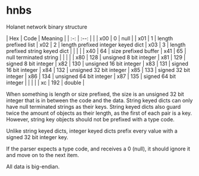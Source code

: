 # hnbs
Holanet network binary structure

| Hex | Code | Meaning | 
| :-: | :--: |         |
| x00 | 0    | null    |
| x01 | 1    | length prefixed list
| x02 | 2    | length prefixed integer keyed dict
| x03 | 3    | length prefixed string keyed dict
|     |      |         |
| x40 | 64   | size prefixed buffer
| x41 | 65   | null terminated string
|     |      |         |
| x80 | 128  | unsigned 8 bit integer
| x81 | 129  | signed 8 bit integer
| x82 | 130  | unsigned 16 bit integer
| x83 | 131  | signed 16 bit integer
| x84 | 132  | unsigned 32 bit integer
| x85 | 133  | signed 32 bit integer
| x86 | 134  | unsigned 64 bit integer
| x87 | 135  | signed 64 bit integer
|     |      |         |
| xc  | 192  | double  |

When something is length or size prefixed, the size is an unsigned 32 bit
integer that is in between the code and the data. String keyed dicts can only
have null terminated strings as their keys. String keyed dicts also guard twice
the amount of objects as their length, as the first of each pair is a key.
However, string key objects should not be prefixed with a type code.

Unlike string keyed dicts, integer keyed dicts prefix every value with a signed
32 bit integer key.

If the parser expects a type code, and receives a 0 (null), it should ignore it
and move on to the next item.

All data is big-endian.
